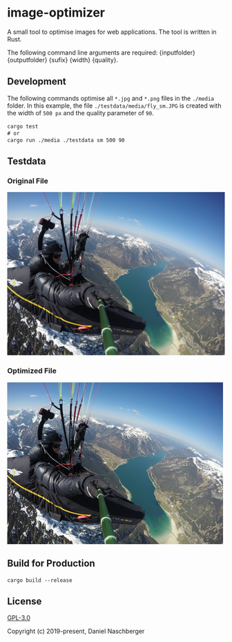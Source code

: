 # image-optimizer

A small tool to optimise images for web applications. The tool is written in Rust. 

The following command line arguments are required: {inputfolder} {outputfolder} {sufix} {width} {quality}.


## Development

The following commands optimise all `*.jpg` and `*.png` files in the `./media` folder. In this example, the file `./testdata/media/fly_sm.JPG` is created with the width of `500 px` and the quality parameter of `90`.

```
cargo test
# or
cargo run ./media ./testdata sm 500 90
```
## Testdata

### Original File

![Original](./media/fly.JPG)

### Optimized File

![Converted File](./testdata/test_ok_fly_sm.JPG)

## Build for Production
```
cargo build --release
```

## License

[GPL-3.0](./LICENSE)

Copyright (c) 2019-present, Daniel Naschberger